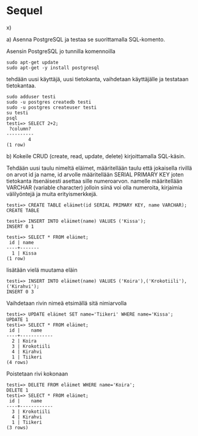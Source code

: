 # Sequel

x)

a) Asenna PostgreSQL ja testaa se suorittamalla SQL-komento.

Asensin PostgreSQL jo tunnilla komennoilla

    sudo apt-get update
    sudo apt-get -y install postgresql

tehdään uusi käyttäjä, uusi tietokanta, vaihdetaan käyttäjälle ja testataan tietokantaa.
        
    sudo adduser testi
    sudo -u postgres createdb testi
    sudo -u postgres createuser testi
    su testi
    psql
    testi=> SELECT 2+2;
     ?column? 
    ----------
            4
    (1 row)
    
b) Kokeile CRUD (create, read, update, delete) kirjoittamalla SQL-käsin.

Tehdään uusi taulu nimeltä eläimet, määritellään taulu että jokaisella rivillä on arvot id ja name, id arvolle määritellään SERIAL PRIMARY KEY joten tietokanta itsenäisesti asettaa sille numeroarvon. namelle määritellään VARCHAR (variable character) jolloin siinä voi olla numeroita, kirjaimia välilyöntejä ja muita erityismerkkejä.

    testi=> CREATE TABLE eläimet(id SERIAL PRIMARY KEY, name VARCHAR);
    CREATE TABLE

    testi=> INSERT INTO eläimet(name) VALUES ('Kissa');
    INSERT 0 1
    
    testi=> SELECT * FROM eläimet;
     id | name  
    ----+-------
      1 | Kissa
    (1 row)

lisätään vielä muutama eläin
    
    testi=> INSERT INTO eläimet(name) VALUES ('Koira'),('Krokotiili'),('Kirahvi');
    INSERT 0 3

Vaihdetaan rivin nimeä etsimällä sitä nimiarvolla
        
    testi=> UPDATE eläimet SET name='Tiikeri' WHERE name='Kissa';
    UPDATE 1
    testi=> SELECT * FROM eläimet;
     id |    name    
    ----+------------
      2 | Koira
      3 | Krokotiili
      4 | Kirahvi
      1 | Tiikeri
    (4 rows)

Poistetaan rivi kokonaan

    testi=> DELETE FROM eläimet WHERE name='Koira';
    DELETE 1
    testi=> SELECT * FROM eläimet;
     id |    name    
    ----+------------
      3 | Krokotiili
      4 | Kirahvi
      1 | Tiikeri
    (3 rows)
